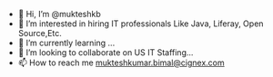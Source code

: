 - 👋 Hi, I’m @mukteshkb
- 👀 I’m interested in hiring IT professionals Like Java, Liferay, Open Source,Etc.
- 🌱 I’m currently learning ...
- 💞️ I’m looking to collaborate on US IT Staffing...
- 📫 How to reach me mukteshkumar.bimal@cignex.com

<!---
mukteshkb/mukteshkb is a ✨ special ✨ repository because its `README.md` (this file) appears on your GitHub profile.
You can click the Preview link to take a look at your changes.
--->
